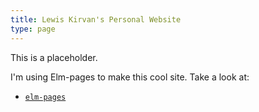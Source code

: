 ```yaml
---
title: Lewis Kirvan's Personal Website 
type: page
---
```


This is a placeholder. 

I'm using Elm-pages to make this cool site. Take a look at:


- [`elm-pages`](https://elm-pages.com/)



